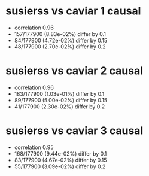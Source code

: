 # susierss vs caviar  1 causal

- correlation 0.96
- 157/177900 (8.83e-02%) differ by 0.1
- 84/177900 (4.72e-02%) differ by 0.15
- 48/177900 (2.70e-02%) differ by 0.2


# susierss vs caviar  2 causal

- correlation 0.96
- 183/177900 (1.03e-01%) differ by 0.1
- 89/177900 (5.00e-02%) differ by 0.15
- 41/177900 (2.30e-02%) differ by 0.2


# susierss vs caviar  3 causal

- correlation 0.95
- 168/177900 (9.44e-02%) differ by 0.1
- 83/177900 (4.67e-02%) differ by 0.15
- 55/177900 (3.09e-02%) differ by 0.2


